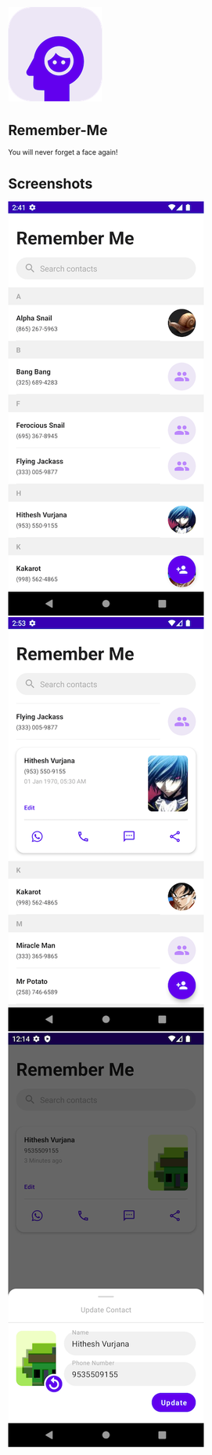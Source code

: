 ![alt text](https://github.com/Singularity-Coder/Remember-Me/blob/main/assets/logo192.png)
# Remember-Me
You will never forget a face again!

# Screenshots
![alt text](https://github.com/Singularity-Coder/Remember-Me/blob/main/assets/ss1.png)
![alt text](https://github.com/Singularity-Coder/Remember-Me/blob/main/assets/ss2.png)
![alt text](https://github.com/Singularity-Coder/Remember-Me/blob/main/assets/ss3.png)